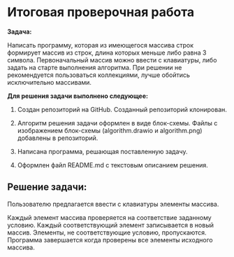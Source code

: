 # Итоговая проверочная работа

__Задача:__

Написать программу, которая из имеющегося массива строк формирует массив из строк, длина которых меньше либо равна 3 символа. Первоначальный массив можно ввести с клавиатуры, либо задать на старте выполнения алгоритма. При решении не рекомендуется пользоваться коллекциями, лучше обойтись исключительно массивами.

__Для решения задачи выполнено следующее:__

1. Создан репозиторий на GitHub. Созданный репозиторий клонирован.

2. Алгоритм решения задачи оформлен в виде блок-схемы. Файлы с изображением блок-схемы (algorithm.drawio и algorithm.png) добавлены в репозиторий.

3. Написана программа, решающая поставленную задачу.

4. Оформлен файл README.md с текстовым описанием решения.

## Решение задачи:

Пользователю предлагается ввести с клавиатуры элементы массива. 

Каждый элемент массива проверяется на соответствие заданному условию. Каждый соответствующий элемент записывается в новый массив. Элементы, не соответствующие условию, пропускаются. Программа завершается когда проверены все элементы исходного массива.